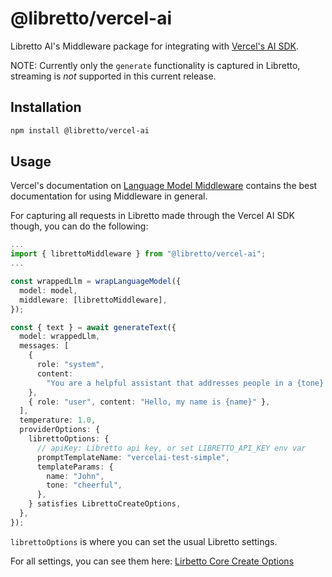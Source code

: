 # @libretto/vercel-ai

Libretto AI's Middleware package for integrating with [Vercel's AI SDK](https://ai-sdk.dev/). 

NOTE: Currently only the `generate` functionality is captured in Libretto, streaming is *not* supported in this current release.

## Installation

```bash
npm install @libretto/vercel-ai
```

## Usage

Vercel's documentation on [Language Model Middleware](https://ai-sdk.dev/docs/ai-sdk-core/middleware#language-model-middleware) contains the best documentation for using Middleware in general.

For capturing all requests in Libretto made through the Vercel AI SDK though, you can do the following:


```typescript
...
import { librettoMiddleware } from "@libretto/vercel-ai";
...

const wrappedLlm = wrapLanguageModel({
  model: model,
  middleware: [librettoMiddleware],
});

const { text } = await generateText({
  model: wrappedLlm,
  messages: [
    {
      role: "system",
      content:
        "You are a helpful assistant that addresses people in a {tone} tone.",
    },
    { role: "user", content: "Hello, my name is {name}" },
  ],
  temperature: 1.0,
  providerOptions: {
    librettoOptions: {
      // apiKey: Libretto api key, or set LIBRETTO_API_KEY env var
      promptTemplateName: "vercelai-test-simple",
      templateParams: {
        name: "John",
        tone: "cheerful",
      },
    } satisfies LibrettoCreateOptions,
  },
});

```

`librettoOptions` is where you can set the usual Libretto settings. 

For all settings, you can see them here: [Lirbetto Core Create Options](https://github.com/libretto-ai/core-ts/blob/main/src/types.ts#L17)